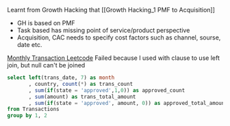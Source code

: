Learnt from Growth Hacking that [[Growth Hacking_1 PMF to Acquisition]]
- GH is based on PMF
- Task based has missing point of service/product perspective
- Acquisition, CAC needs to specify cost factors such as channel, sourse, date etc.

[Monthly Transaction Leetcode](https://github.com/NeoSeo/Obsidian/blob/2200e8b86a489dd49589cc70a5c3038b31ac8780/SQL/pivot_example_2.sql) Failed because I used with clause to use left join, but null can't be joined
```sql
select left(trans_date, 7) as month
       , country, count(*) as trans_count
       , sum(if(state = 'approved',1,0)) as approved_count
       , sum(amount) as trans_total_amount
       , sum(if(state = 'approved', amount, 0)) as approved_total_amount
from Transactions
group by 1, 2
```